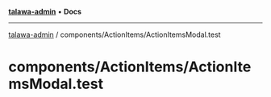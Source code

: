 [**talawa-admin**](../../../README.md) • **Docs**

***

[talawa-admin](../../../modules.md) / components/ActionItems/ActionItemsModal.test

# components/ActionItems/ActionItemsModal.test
